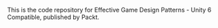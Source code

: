 This is the code repository for Effective Game Design Patterns - Unity 6 Compatible, published by Packt.
